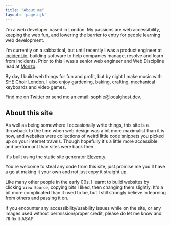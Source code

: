 ```yaml
---
title: "About me"
layout: 'page.njk'
---
```


I'm a web developer based in London. My passions are web accessibility, keeping the web fun, and lowering the barrier to entry for people learning web development.

I'm currently on a sabbatical, but until recently I was a product engineer at [incident.io](https://incident.io), building software to help companies manage, resolve and learn from incidents. Prior to this I was a senior web engineer and Web Discipline lead at [Monzo](https://www.monzo.com). 
  
By day I build web things for fun and profit, but by night I make music with [SHE Choir London](https://shechoir.com/london). I also enjoy gardening, baking, crafting, mechanical keyboards and video games. 

Find me on [Twitter](https://twitter.com/type__error) or send me an email: [sophie@localghost.dev](mailto:sophie@localghost.dev).

## About this site

As well as being somewhere I occasionally write things, this site is a throwback to the time when web design was a bit more maximalist than it is now, and websites were collections of weird little code snippets you picked up on your internet travels. Though hopefully it's a little more accessible and performant than sites were back then.

It's built using the static site generator [Eleventy](https://11ty.dev).

You're welcome to steal any code from this site, just promise me you'll have a go at making it your own and not just copy it straight up.

Like many other people in the early 00s, I learnt to build websites by clicking `View Source`, copying bits I liked, then changing them slightly. It's a bit more complicated than it used to be, but I still strongly believe in learning from others and passing it on.

If you encounter any accessibility/usability issues while on the site, or any images used without permission/proper credit, please do let me know and I'll fix it ASAP. 
